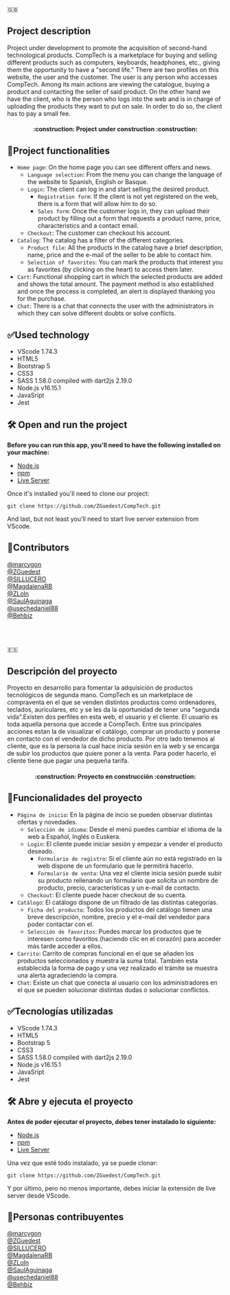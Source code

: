 :uk:
## Project description
Project under development to promote the acquisition of second-hand technological products. CompTech is a marketplace for buying and selling different products such as computers, keyboards, headphones, etc., giving them the opportunity to have a "second life." There are two profiles on this website, the user and the customer. The user is any person who accesses CompTech. Among its main actions are viewing the catalogue, buying a product and contacting the seller of said product. On the other hand we have the client, who is the person who logs into the web and is in charge of uploading the products they want to put on sale. In order to do so, the client has to pay a small fee.

<h4 align="center">
:construction: Project under construction :construction:
</h4>

## :hammer:Project functionalities

- `Home page`: On the home page you can see different offers and news.
  - `Language selection`: From the menu you can change the language of the website to Spanish, English or Basque.
  - `Login`: The client can log in and start selling the desired product.
    - `Registration form`: If the client is not yet registered on the web, there is a form that will allow him to do so.
    - `Sales form`: Once the customer logs in, they can upload their product by filling out a form that requests a product name, price, characteristics and a contact email.
  - `Checkout`: The customer can checkout his account.
- `Catalog`: The catalog has a filter of the different categories.
  - `Product file`: All the products in the catalog have a brief description, name, price and the e-mail of the seller to be able to contact him.
  - `Selection of favorites`: You can mark the products that interest you as favorites (by clicking on the heart) to access them later.
- `Cart`: Functional shopping cart in which the selected products are added and shows the total amount. The payment method is also established and once the process is completed, an alert is displayed thanking you for the purchase.
- `Chat`: There is a chat that connects the user with the administrators in which they can solve different doubts or solve conflicts.
 
## :white_check_mark:Used technology
- VScode 1.74.3
- HTML5
- Bootstrap 5
- CSS3
- SASS 1.58.0 compiled with dart2js 2.19.0
- Node.js v16.15.1
- JavaSript
- Jest

## 🛠️ Open and run the project

**Before you can run this app, you'll need to have the following installed on your machine:**
- [Node.js](https://nodejs.org/en/)
- [npm](https://www.npmjs.com/)
- [Live Server](https://marketplace.visualstudio.com/items?itemName=ritwickdey.LiveServer)

Once it's installed you'll need to clone our project:
```
git clone https://github.com/ZGuedest/CompTech.git
```
And last, but not least you'll need to start live server extension from VScode. 

## :bust_in_silhouette:Contributors
[@marcygon](https://github.com/marcygon)<br>
[@ZGuedest](https://github.com/ZGuedest)<br>
[@SILLUCERO](https://github.com/SILLUCERO)<br>
[@MagdalenaRB](https://github.com/MagdalenaRB)<br>
[@ZLoln](https://github.com/ZLoln)<br>
[@SaulAguinaga](https://github.com/SaulAguinaga)<br>
[@usechedaniel88](https://github.com/usechedaniel88)<br>
[@Behbiz](https://github.com/Behbiz)<br>



<br><br>


:es:
## Descripción del proyecto
Proyecto en desarrollo para fomentar la adquisición de productos tecnológicos de segunda mano. CompTech es un marketplace de compraventa en el que se venden distintos productos como ordenadores, teclados, auriculares, etc y se les da la oportunidad de tener una "segunda vida".Existen dos perfiles en esta web, el usuario y el cliente. El usuario es toda aquella persona que accede a CompTech. Entre sus principales acciones estan la de visualizar el catálogo, comprar un producto y ponerse en contacto con el vendedor de dicho producto. Por otro lado tenemos al cliente, que es la persona la cual hace inicia sesión en la web y se encarga de subir los productos que quiere poner a la venta. Para poder hacerlo, el cliente tiene que pagar una pequeña tarifa.

<h4 align="center">
:construction: Proyecto en construcción :construction:
</h4>

## :hammer:Funcionalidades del proyecto

- `Página de inicio`: En la página de incio se pueden observar distintas ofertas y novedades. 
  - `Selección de idioma`: Desde el menú puedes cambiar el idioma de la web a Español, Inglés o Euskera.
  - `Login`: El cliente puede iniciar sesión y empezar a vender el producto deseado.
    - `Formulario de registro`: Si el cliente aún no está registrado en la web dispone de un formulario que le permitirá hacerlo.
    - `Formulario de venta`: Una vez el cliente inicia sesión puede subir su producto rellenando un formulario que solicita un nombre de producto, precio, características y un e-mail de contacto.
  - `Checkout`: El cliente puede hacer checkout de su cuenta.
- `Catálogo`: El catálogo dispone de un filtrado de las distintas categorías.
  - `Ficha del producto`: Todos los productos del catálogo tienen una breve descripción, nombre, precio y el e-mail del vendedor para poder contactar con el.
  - `Selección de favoritos`: Puedes marcar los productos que te interesen como favoritos (haciendo clic en el corazón) para acceder más tarde acceder a ellos.
- `Carrito`: Carrito de compras funcional en el que se añaden los productos seleccionados y muestra la suma total. También esta establecida la forma de pago y una vez realizado el trámite se muestra una alerta agradeciendo la compra.
- `Chat`: Existe un chat que conecta al usuario con los administradores en el que se pueden solucionar distintas dudas o solucionar conflictos.
 
## :white_check_mark:Tecnologías utilizadas
- VScode 1.74.3
- HTML5
- Bootstrap 5
- CSS3
- SASS 1.58.0 compiled with dart2js 2.19.0
- Node.js v16.15.1
- JavaSript
- Jest

## 🛠️ Abre y ejecuta el proyecto

**Antes de poder ejecutar el proyecto, debes tener instalado lo siguiente:**
- [Node.js](https://nodejs.org/en/)
- [npm](https://www.npmjs.com/)
- [Live Server](https://marketplace.visualstudio.com/items?itemName=ritwickdey.LiveServer)

Una vez que esté todo instalado, ya se puede clonar:
```
git clone https://github.com/ZGuedest/CompTech.git
```
Y por último, pero no menos importante, debes iniciar la extensión de live server desde VScode.

## :bust_in_silhouette:Personas contribuyentes
[@marcygon](https://github.com/marcygon)<br>
[@ZGuedest](https://github.com/ZGuedest)<br>
[@SILLUCERO](https://github.com/SILLUCERO)<br>
[@MagdalenaRB](https://github.com/MagdalenaRB)<br>
[@ZLoln](https://github.com/ZLoln)<br>
[@SaulAguinaga](https://github.com/SaulAguinaga)<br>
[@usechedaniel88](https://github.com/usechedaniel88)<br>
[@Behbiz](https://github.com/Behbiz)<br>

